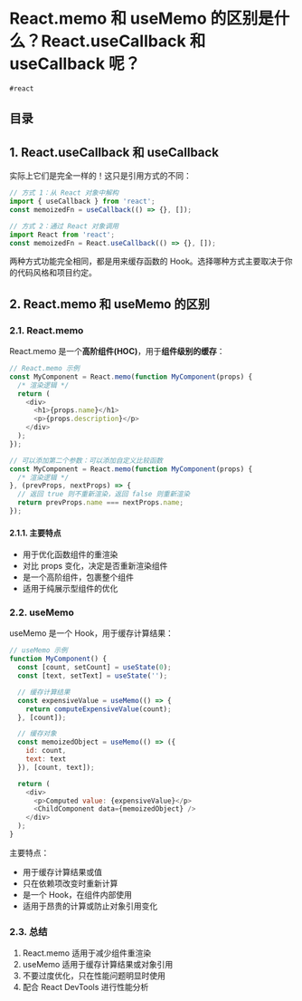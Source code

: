 
# React.memo 和 useMemo 的区别是什么？React.useCallback 和 useCallback 呢？

`#react` 


## 目录
<!-- toc -->
 ## 1. React.useCallback 和 useCallback 

实际上它们是完全一样的！这只是引用方式的不同：

```javascript
// 方式 1：从 React 对象中解构
import { useCallback } from 'react';
const memoizedFn = useCallback(() => {}, []);

// 方式 2：通过 React 对象调用
import React from 'react';
const memoizedFn = React.useCallback(() => {}, []);
```

两种方式功能完全相同，都是用来缓存函数的 Hook。选择哪种方式主要取决于你的代码风格和项目约定。

## 2. React.memo 和 useMemo 的区别

### 2.1. React.memo

React.memo 是一个**高阶组件(HOC)**，用于**组件级别的缓存**：

```javascript hl:12
// React.memo 示例
const MyComponent = React.memo(function MyComponent(props) {
  /* 渲染逻辑 */
  return (
    <div>
      <h1>{props.name}</h1>
      <p>{props.description}</p>
    </div>
  );
});

// 可以添加第二个参数：可以添加自定义比较函数
const MyComponent = React.memo(function MyComponent(props) {
  /* 渲染逻辑 */
}, (prevProps, nextProps) => {
  // 返回 true 则不重新渲染，返回 false 则重新渲染
  return prevProps.name === nextProps.name;
});
```

#### 2.1.1. 主要特点

- 用于优化函数组件的重渲染
- 对比 props 变化，决定是否重新渲染组件
- 是一个高阶组件，包裹整个组件
- 适用于纯展示型组件的优化

### 2.2. useMemo

useMemo 是一个 Hook，用于缓存计算结果：

```javascript
// useMemo 示例
function MyComponent() {
  const [count, setCount] = useState(0);
  const [text, setText] = useState('');

  // 缓存计算结果
  const expensiveValue = useMemo(() => {
    return computeExpensiveValue(count);
  }, [count]);

  // 缓存对象
  const memoizedObject = useMemo(() => ({
    id: count,
    text: text
  }), [count, text]);

  return (
    <div>
      <p>Computed value: {expensiveValue}</p>
      <ChildComponent data={memoizedObject} />
    </div>
  );
}
```

主要特点：

- 用于缓存计算结果或值
- 只在依赖项改变时重新计算
- 是一个 Hook，在组件内部使用
- 适用于昂贵的计算或防止对象引用变化

### 2.3. 总结

1. React.memo 适用于减少组件重渲染
2. useMemo 适用于缓存计算结果或对象引用
3. 不要过度优化，只在性能问题明显时使用
4. 配合 React DevTools 进行性能分析